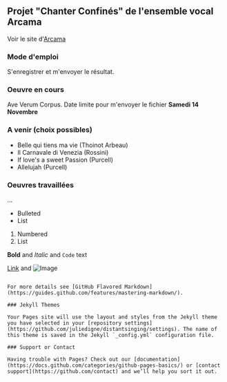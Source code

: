 ## Projet "Chanter Confinés" de l'ensemble vocal Arcama

Voir le site d'[Arcama](http://evarcama.fr/)

### Mode d'emploi
S'enregistrer et m'envoyer le résultat.

### Oeuvre en cours
Ave Verum Corpus. Date limite pour m'envoyer le fichier <b>Samedi 14 Novembre</b>

### A venir (choix possibles)

- Belle qui tiens ma vie (Thoinot Arbeau)
- Il Carnavale di Venezia (Rossini)
- If love's a sweet Passion (Purcell)
- Allelujah (Purcell)

### Oeuvres travaillées
...

<!--
Whenever you commit to this repository, GitHub Pages will run [Jekyll](https://jekyllrb.com/) to rebuild the pages in your site, from the content in your Markdown files.

### Markdown

Markdown is a lightweight and easy-to-use syntax for styling your writing. It includes conventions for

```markdown
Syntax highlighted code block

# Header 1
## Header 2
### Header 3
-->

- Bulleted
- List

1. Numbered
2. List

**Bold** and _Italic_ and `Code` text

[Link](url) and ![Image](src)
```

For more details see [GitHub Flavored Markdown](https://guides.github.com/features/mastering-markdown/).

### Jekyll Themes

Your Pages site will use the layout and styles from the Jekyll theme you have selected in your [repository settings](https://github.com/juliedigne/distantsinging/settings). The name of this theme is saved in the Jekyll `_config.yml` configuration file.

### Support or Contact

Having trouble with Pages? Check out our [documentation](https://docs.github.com/categories/github-pages-basics/) or [contact support](https://github.com/contact) and we’ll help you sort it out.

